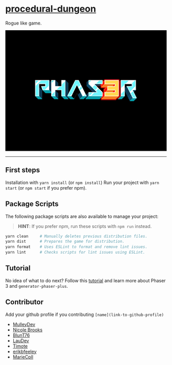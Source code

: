 # [procedural-dungeon](http://procedural-dungeon.surge.sh)

Rogue like game.

![Screenshot](screenshot.png)

---

## First steps
Installation with `yarn install` (or `npm install`)
Run your project with `yarn start` (or `npm start` if you prefer npm).

## Package Scripts

The following package scripts are also available to manage your project:

>   **HINT**: If you prefer npm, run these scripts with `npm run` instead.

```sh
yarn clean     # Manually deletes previous distribution files.
yarn dist      # Prepares the game for distribution.
yarn format    # Uses ESLint to format and remove lint issues.
yarn lint      # Checks scripts for lint issues using ESLint.
```

## Tutorial

No idea of what to do next? Follow this [tutorial][t] and learn more about
Phaser 3 and `generator-phaser-plus`.

[t]: https://github.com/rblopes/generator-phaser-plus#a-brief-tutorial

## Contributor
Add your github profile if you contributing `[name](link-to-github-profile)
`
- [MulleyDev](https://github.com/mulleydev)
- [Nicole Brooks](https://github.com/N-Brooks)
- [BlunT76](https://github.com/BlunT76)
- [LauDev](https://github.com/ldevernay)
- [Timote](https://github.com/timotheesterle)
- [erikbfeeley](https://github.com/erikbfeeley)
- [MarieCpll](https://github.com/MarieCpll)
